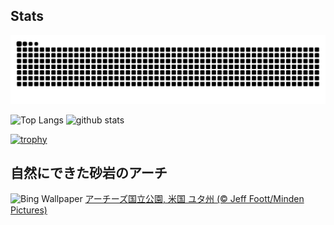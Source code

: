## Stats
<picture>
  <source media="(prefers-color-scheme: dark)" srcset="https://raw.githubusercontent.com/ba230t/ba230t/output/github-contribution-grid-snake-dark.svg">
  <source media="(prefers-color-scheme: light)" srcset="https://raw.githubusercontent.com/ba230t/ba230t/output/github-contribution-grid-snake.svg">
  <img alt="github contribution grid snake animation" src="https://raw.githubusercontent.com/ba230t/ba230t/output/github-contribution-grid-snake.svg">
</picture>

<p align="left">
  <img alt="Top Langs" height="150px" src="https://github-readme-stats.vercel.app/api/top-langs/?username=ba230t&layout=compact&theme=transparent" />
  <img alt="github stats" height="150px" src="https://github-readme-stats.vercel.app/api?username=ba230t&theme=transparent" />
</p>

[![trophy](https://github-profile-trophy.vercel.app/?username=ba230t&theme=transparent&column=7)](https://github.com/ryo-ma/github-profile-trophy)


<!-- Bing Wallpaper Start -->
## 自然にできた砂岩のアーチ
![Bing Wallpaper](https://www.bing.com/th?id=OHR.CoveArch_JA-JP2301146228_1920x1080.jpg&rf=LaDigue_1920x1080.jpg&pid=hp)
[アーチーズ国立公園, 米国 ユタ州 (© Jeff Foott/Minden Pictures)](https://www.bing.com/search?q=%E3%82%A2%E3%83%BC%E3%83%81%E3%83%BC%E3%82%BA%E5%9B%BD%E7%AB%8B%E5%85%AC%E5%9C%92&form=hpcapt&filters=HpDate%3a%2220241111_1500%22)
<!-- Bing Wallpaper End -->
